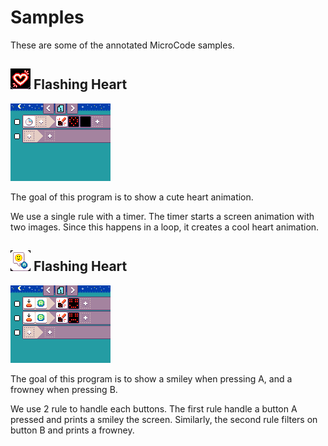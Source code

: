 # Samples

These are some of the annotated MicroCode
samples.

## ![Flashing Heart icon](./images/icon_sample_flashing_heart.png) Flashing Heart

![Flashing Heart MicroCode program](./images/sample_flashing_heart.png)

The goal of this program is to show a cute heart animation.

We use a single rule with a timer. The timer starts a screen animation
with two images. Since this happens in a loop, it creates a cool heart animation.

## ![Smiley Buttons icon](./images/icon_sample_smiley_buttons.png) Flashing Heart

![Smiley Buttons MicroCode program](./images/sample_smiley_buttons.png)

The goal of this program is to show a smiley
when pressing A, and a frowney when
pressing B.

We use 2 rule to handle each buttons. The first rule
handle a button A pressed and prints a smiley the screen. Similarly, the second rule filters on button B
and prints a frowney.


